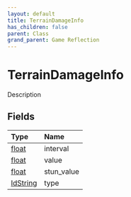 ```yaml
---
layout: default
title: TerrainDamageInfo
has_children: false
parent: Class
grand_parent: Game Reflection
---
```

# TerrainDamageInfo
Description 

## Fields

| Type | Name |
|:----------|:--------------|
| [float](/riftbreaker-wiki/docs/game-reflection/components/float/) | interval |
| [float](/riftbreaker-wiki/docs/game-reflection/components/float/) | value |
| [float](/riftbreaker-wiki/docs/game-reflection/components/float/) | stun_value |
| [IdString](/riftbreaker-wiki/docs/game-reflection/components/id_string/) | type |

